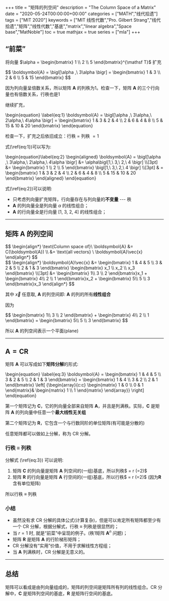 +++
title = "矩阵的列空间"
description = "The Column Space of a Matrix"
date = "2020-05-24T00:00:00+00:00"
categories = ["MATH","线代拾遗"]
tags = ["MIT 2020"]
keywords = ["MIT 线性代数","Pro. Gilbert Strang","线代拾遗","矩阵","线性代数","基底","matrix","linear algebra","Space base","MatNoble"]
toc = true
mathjax = true
series = ["mla"]
+++

## “前菜”

将向量 <span>$\alpha = \begin{bmatrix} 1 \\ 2 \\ 5 \end{bmatrix}^{\mathsf T}$</span> 扩充

<div>
  $$
  \boldsymbol{A} = \bigl[\alpha ,\ 3\alpha \bigr] = \begin{bmatrix} 1 & 3 \\ 2 & 6 \\ 5 & 15 \end{bmatrix}
  $$
</div>

因为列向量呈倍数关系，所以矩阵 $\boldsymbol{A}$ 的列秩为$1$。检查一下，矩阵 $\boldsymbol{A}$ 的三个行向量也有倍数关系，行秩也是$1$

继续扩充，

<div>
  \begin{equation} \label{eq:1}
  \boldsymbol{A} = \bigl[\alpha ,\ 3\alpha,\ 2\alpha,\ 4\alpha  \bigr] = \begin{bmatrix} 1 & 3 & 2 & 4 \\ 2 & 6 & 4 & 8 \\ 5 & 15 & 10 & 20 \end{bmatrix}
  \end{equation}
</div>

检查一下，扩充之后依旧成立：行秩 $=$ 列秩 $= 1$

式(\ref{eq:1})可以写为:

<div>
  \begin{equation}\label{eq:2}
  \begin{aligned}
  \boldsymbol{A} = \bigl[\alpha ,\ 3\alpha,\ 2\alpha,\ 4\alpha  \bigr] &= \alpha\bigl[1,\ 3,\ 2,\ 4 \bigr] \\[3pt]
   &= \begin{bmatrix} 1 \\ 2 \\ 5 \end{bmatrix} \bigl[1,\ 3,\ 2,\ 4 \bigr] \\[3pt]
  & = \begin{bmatrix} 1 & 3 & 2 & 4 \\ 2 & 6 & 4 & 8 \\ 5 & 15 & 10 & 20 \end{bmatrix}
  \end{aligned}
  \end{equation}
</div>

式(\ref{eq:2})可以说明:

- 只考虑列向量扩充矩阵，行向量存在与列向量的**不变量** --- 秩
- $\boldsymbol{A}$ 的列向量全是列向量 $\alpha$ 的线性组合；
- $\boldsymbol{A}$ 的行向量全是行向量 $\bigl[1,\ 3,\ 2,\ 4 \bigr]$ 的线性组合；

<hr>

## 矩阵 $\boldsymbol{A}$ 的列空间

<div>
$$
\begin{align*}
  \text{Column space of}\ \boldsymbol{A} &= C(\boldsymbol{A}) \\ &= \text{all vectors} \ \boldsymbol{A}\vec{x}
\end{align*}
$$
</div>

<div>
$$
\begin{align*}
\boldsymbol{A}\vec{x} &= \begin{bmatrix} 1 & 4 & 5 \\
  3 & 2 & 5 \\
  2 & 1 & 3 \end{bmatrix} \begin{bmatrix} x_1 \\ x_2 \\ x_3 \end{bmatrix} \\[3pt]
  &= \begin{bmatrix} 1\\ 3 \\ 2 \end{bmatrix}x_1 + \begin{bmatrix} 4\\ 2 \\ 1 \end{bmatrix}x_2 + \begin{bmatrix} 5\\ 5 \\ 3 \end{bmatrix}x_3 
\end{align*}
$$
</div>

其中 $\vec{x}$ 任意取, $\boldsymbol{A}$ 的列空间即: $\boldsymbol{A}$ 的列的所有**线性组合**

因为

<div>
$$
\begin{bmatrix} 1\\ 3 \\ 2 \end{bmatrix} + \begin{bmatrix} 4\\ 2 \\ 1 \end{bmatrix} = \begin{bmatrix} 5\\ 5 \\ 3 \end{bmatrix}
$$
</div>

所以 $\boldsymbol{A}$ 的列空间表示一个平面(plane)

<hr>

## $\boldsymbol{A} = \boldsymbol{C}\boldsymbol{R}$

矩阵 $\boldsymbol{A}$ 可以写成如下**矩阵分解**的形式:

<div>
  \begin{equation} \label{eq:3}
  \boldsymbol{A} = \begin{bmatrix} 1 & 4 & 5 \\
  3 & 2 & 5 \\
  2 & 1 & 3 \end{bmatrix} = \begin{bmatrix} 1 & 4 \\
  3 & 2 \\
  2 & 1 \end{bmatrix} \left[ {\begin{array}{c:c}
		\begin{matrix}
			1 & 0 \\
      0 & 1
		\end{matrix}&
		\begin{matrix}
			1 \\
      1
		\end{matrix}
\end{array}} \right] 
  \end{equation}
</div>

第一个矩阵记为 $\boldsymbol{C}$，它的列向量全部来自矩阵 $\boldsymbol{A}$，并且是列满秩。实际，$\boldsymbol{C}$ 是矩阵 $\boldsymbol{A}$ 的列向量中任意一个**最大线性无关组**

第二个矩阵记为 $\boldsymbol{R}$，它包含一个与行数同阶的单位矩阵(有可能是分散的)

任意矩阵都可以做如上分解，称为 CR 分解。

### 行秩 $\equiv$ 列秩

分解式 (\ref{eq:3}) 可以说明:

1. 矩阵 $\boldsymbol{C}$ 的列向量是矩阵 $\boldsymbol{A}$ 列空间的(一组)基底，所以列秩$ = r (=2)$ 
2. 矩阵 $\boldsymbol{R}$ 的行向量是矩阵 $\boldsymbol{A}$ 行空间的(一组)基底，所以行秩$ = r (=2)$ (因为$\boldsymbol{R}$ 含有单位矩阵)

所以行秩 $\equiv$ 列秩

### 小结

- 虽然没有求 CR 分解的具体公式(计算复杂)，但是可以肯定所有矩阵都至少有一个 CR 分解，根据分解式，行秩 $\equiv$ 列秩是很显然的；
- 当 $r=1$ 时, 就是“前菜”中呈现的例子。(秩1矩阵 $\boldsymbol{A}^n$ 问题)；
- 矩阵 $\boldsymbol{R}$ 是矩阵 $\boldsymbol{A}$ 的行阶梯形矩阵；
- CR 分解没有“实用”价值，不用于求解线性方程组；
- 当 $\boldsymbol{A}$ 列满秩时，CR 分解是无意义的。

<hr />

## 总结

矩阵可以看成是由列向量组成的，矩阵的列空间是矩阵所有列的线性组合。CR 分解中，$\boldsymbol{C}$ 是矩阵列空间的基底，$\boldsymbol{R}$ 是矩阵行空间的基底。
